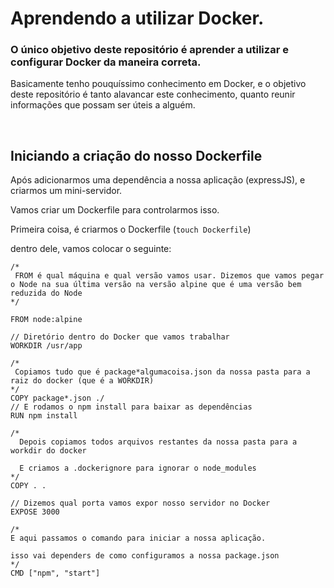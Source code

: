 # Aprendendo a utilizar Docker.
### O único objetivo deste repositório é aprender a utilizar e configurar Docker da maneira correta.
Basicamente tenho pouquíssimo conhecimento em Docker, e o objetivo deste repositório é tanto alavancar este conhecimento, quanto reunir informações que possam ser úteis a alguém.

<br/>

## Iniciando a criação do nosso Dockerfile

Após adicionarmos uma dependência a nossa aplicação (expressJS), e criarmos um mini-servidor.

Vamos criar um Dockerfile para controlarmos isso. 

Primeira coisa, é criarmos o Dockerfile (`touch Dockerfile`)

dentro dele, vamos colocar o seguinte:

``` 
/*
 FROM é qual máquina e qual versão vamos usar. Dizemos que vamos pegar o Node na sua última versão na versão alpine que é uma versão bem reduzida do Node
*/

FROM node:alpine

// Diretório dentro do Docker que vamos trabalhar
WORKDIR /usr/app

/*
 Copiamos tudo que é package*algumacoisa.json da nossa pasta para a raiz do docker (que é a WORKDIR)
*/
COPY package*.json ./
// E rodamos o npm install para baixar as dependências
RUN npm install 

/* 
  Depois copiamos todos arquivos restantes da nossa pasta para a workdir do docker

  E criamos a .dockerignore para ignorar o node_modules
*/
COPY . .

// Dizemos qual porta vamos expor nosso servidor no Docker
EXPOSE 3000

/*
E aqui passamos o comando para iniciar a nossa aplicação.

isso vai dependers de como configuramos a nossa package.json
*/
CMD ["npm", "start"]
```